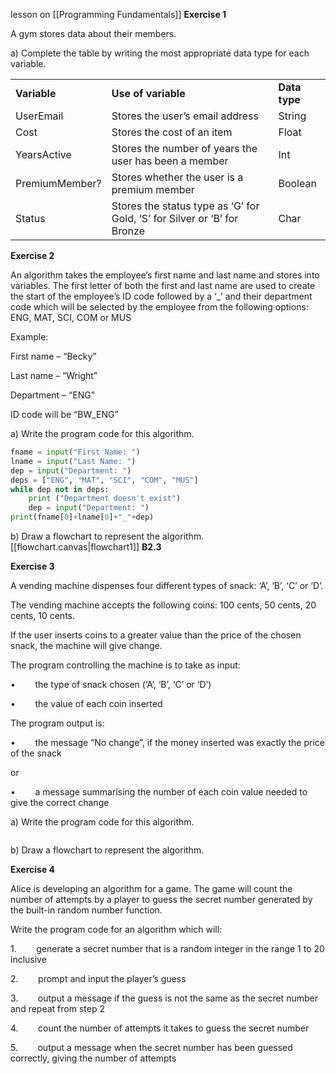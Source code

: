 lesson on [[Programming Fundamentals]]
**Exercise 1**

A gym stores data about their members.

a) Complete the table by writing the most appropriate data type for each variable.

|                |                                                                          |               |
| -------------- | ------------------------------------------------------------------------ | ------------- |
| **Variable**   | **Use of variable**                                                      | **Data type** |
| UserEmail      | Stores the user’s email address                                          | String        |
| Cost           | Stores the cost of an item                                               | Float         |
| YearsActive    | Stores the number of years the user has been a member                    | Int           |
| PremiumMember? | Stores whether the user is a premium member                              | Boolean       |
| Status         | Stores the status type as ‘G’ for Gold, ‘S’ for Silver or ‘B’ for Bronze | Char          |

**Exercise 2**

An algorithm takes the employee’s first name and last name and stores into variables. The first letter of both the first and last name are used to create the start of the employee’s ID code followed by a ‘_’ and their department code which will be selected by the employee from the following options: ENG, MAT, SCI, COM or MUS

Example:

First name – “Becky”

Last name – “Wright”

Department – “ENG”

ID code will be “BW_ENG”

a) Write the program code for this algorithm.
```python
fname = input("First Name: ")
lname = input("Last Name: ")
dep = input("Department: ")
deps = ["ENG", "MAT", "SCI", "COM", "MUS"]
while dep not in deps:
	print ("Department doesn't exist")
	dep = input("Department: ")
print(fname[0]+lname[0]+"_"+dep)
```

b) Draw a flowchart to represent the algorithm.
[[flowchart.canvas|flowchart1]]
**B2.3**

**Exercise 3**

A vending machine dispenses four different types of snack: ‘A’, ‘B’, ‘C’ or ‘D’.

The vending machine accepts the following coins: 100 cents, 50 cents, 20 cents, 10 cents.

If the user inserts coins to a greater value than the price of the chosen snack, the machine will give change.

The program controlling the machine is to take as input:

•        the type of snack chosen (‘A’, ‘B’, ‘C’ or ‘D’)

•        the value of each coin inserted

The program output is:

•        the message “No change”, if the money inserted was exactly the price of the snack

or

•        a message summarising the number of each coin value needed to give the correct change

a) Write the program code for this algorithm.
```

```

b) Draw a flowchart to represent the algorithm.

**Exercise 4**

Alice is developing an algorithm for a game. The game will count the number of attempts by a player to guess the secret number generated by the built-in random number function.

Write the program code for an algorithm which will:

1.        generate a secret number that is a random integer in the range 1 to 20 inclusive

2.        prompt and input the player’s guess

3.        output a message if the guess is not the same as the secret number and repeat from step 2

4.        count the number of attempts it takes to guess the secret number

5.        output a message when the secret number has been guessed correctly, giving the number of attempts